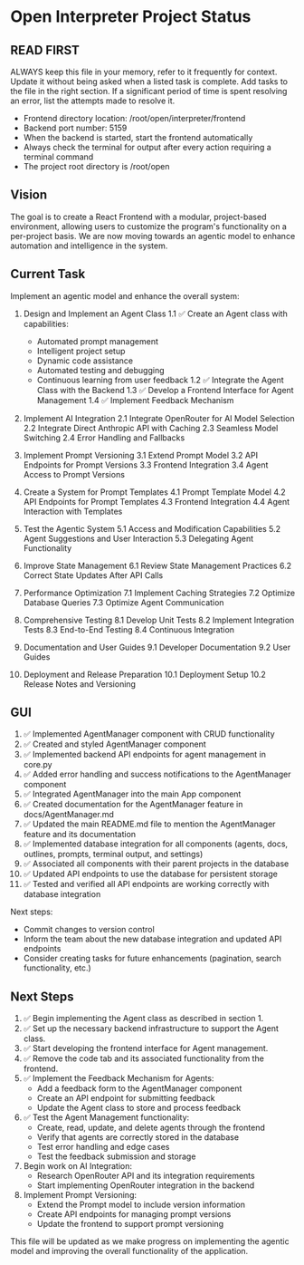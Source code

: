 # Open Interpreter Project Status

## READ FIRST

ALWAYS keep this file in your memory, refer to it frequently for context. Update it without being asked when a listed task is complete.
Add tasks to the file in the right section. If a significant period of time is spent resolving an error, list the attempts made to
resolve it.

- Frontend directory location: /root/open/interpreter/frontend
- Backend port number: 5159
- When the backend is started, start the frontend automatically
- Always check the terminal for output after every action requiring a terminal command
- The project root directory is /root/open

## Vision

The goal is to create a React Frontend with a modular, project-based environment, allowing users to customize the program's functionality on a per-project basis. We are now moving towards an agentic model to enhance automation and intelligence in the system.

## Current Task

Implement an agentic model and enhance the overall system:

1. Design and Implement an Agent Class
   1.1 ✅ Create an Agent class with capabilities:

   - Automated prompt management
   - Intelligent project setup
   - Dynamic code assistance
   - Automated testing and debugging
   - Continuous learning from user feedback
     1.2 ✅ Integrate the Agent Class with the Backend
     1.3 ✅ Develop a Frontend Interface for Agent Management
     1.4 ✅ Implement Feedback Mechanism
2. Implement AI Integration
   2.1 Integrate OpenRouter for AI Model Selection
   2.2 Integrate Direct Anthropic API with Caching
   2.3 Seamless Model Switching
   2.4 Error Handling and Fallbacks
3. Implement Prompt Versioning
   3.1 Extend Prompt Model
   3.2 API Endpoints for Prompt Versions
   3.3 Frontend Integration
   3.4 Agent Access to Prompt Versions
4. Create a System for Prompt Templates
   4.1 Prompt Template Model
   4.2 API Endpoints for Prompt Templates
   4.3 Frontend Integration
   4.4 Agent Interaction with Templates
5. Test the Agentic System
   5.1 Access and Modification Capabilities
   5.2 Agent Suggestions and User Interaction
   5.3 Delegating Agent Functionality
6. Improve State Management
   6.1 Review State Management Practices
   6.2 Correct State Updates After API Calls
7. Performance Optimization
   7.1 Implement Caching Strategies
   7.2 Optimize Database Queries
   7.3 Optimize Agent Communication
8. Comprehensive Testing
   8.1 Develop Unit Tests
   8.2 Implement Integration Tests
   8.3 End-to-End Testing
   8.4 Continuous Integration
9. Documentation and User Guides
   9.1 Developer Documentation
   9.2 User Guides
10. Deployment and Release Preparation
    10.1 Deployment Setup
    10.2 Release Notes and Versioning

## GUI

1. ✅ Implemented AgentManager component with CRUD functionality
2. ✅ Created and styled AgentManager component
3. ✅ Implemented backend API endpoints for agent management in core.py
4. ✅ Added error handling and success notifications to the AgentManager component
5. ✅ Integrated AgentManager into the main App component
6. ✅ Created documentation for the AgentManager feature in docs/AgentManager.md
7. ✅ Updated the main README.md file to mention the AgentManager feature and its documentation
8. ✅ Implemented database integration for all components (agents, docs, outlines, prompts, terminal output, and settings)
9. ✅ Associated all components with their parent projects in the database
10. ✅ Updated API endpoints to use the database for persistent storage
11. ✅ Tested and verified all API endpoints are working correctly with database integration

Next steps:
- Commit changes to version control
- Inform the team about the new database integration and updated API endpoints
- Consider creating tasks for future enhancements (pagination, search functionality, etc.)

## Next Steps

1. ✅ Begin implementing the Agent class as described in section 1.
2. ✅ Set up the necessary backend infrastructure to support the Agent class.
3. ✅ Start developing the frontend interface for Agent management.
4. ✅ Remove the code tab and its associated functionality from the frontend.
5. ✅ Implement the Feedback Mechanism for Agents:
   - Add a feedback form to the AgentManager component
   - Create an API endpoint for submitting feedback
   - Update the Agent class to store and process feedback
6. ✅ Test the Agent Management functionality:
   - Create, read, update, and delete agents through the frontend
   - Verify that agents are correctly stored in the database
   - Test error handling and edge cases
   - Test the feedback submission and storage
7. Begin work on AI Integration:
   - Research OpenRouter API and its integration requirements
   - Start implementing OpenRouter integration in the backend
8. Implement Prompt Versioning:
   - Extend the Prompt model to include version information
   - Create API endpoints for managing prompt versions
   - Update the frontend to support prompt versioning

This file will be updated as we make progress on implementing the agentic model and improving the overall functionality of the application.